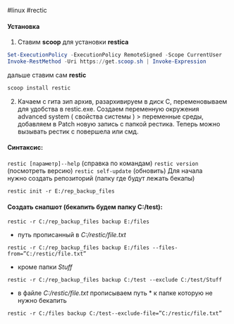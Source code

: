 #linux #rectic
#### Установка
1. Ставим **scoop** для установки **restica**
```powershell
Set-ExecutionPolicy -ExecutionPolicy RemoteSigned -Scope CurrentUser
Invoke-RestMethod -Uri https://get.scoop.sh | Invoke-Expression
```
дальше ставим сам **restic**
```powershell
scoop install restic
```
2. Качаем с гита  зип архив, разархивируем в диск С, переменовываем для удобства в restic.exe. Создаем переменную окружения advanced system ( свойства системы ) > переменные среды, добавляем в Patch новую запись с папкой рестика. Теперь можно вызывать рестик с повершела или смд.
#### Синтаксис:
`restic [параметр]--help` (справка по командам)
`restic version` (посмотреть версию)
`restic self-update` (обновить)
Для начала нужно создать репозиторий (папку где будут лежать бекапы) 
```
restic init -r E:/rep_backup_files
```
#### Создать снапшот (бекапить будем папку С:/test): 
```
restic -r C:/rep_backup_files backup E:/files
```
* путь прописанный в *C:/restic/file.txt*
```
restic -r C:/rep_backup_files backup E:/files --files-from=”C:/restic/file.txt”
```
* кроме папки *Stuff*
```
restic -r C:/rep_backup_files backup C:/test --exclude C:/test/Stuff
```
* в файле *C:/restic/file.txt* прописываем путь * к папке которую не нужно бекапить
```
restic -r C:/files backup C:/test--exclude-file=”C:/restic/file.txt”
```